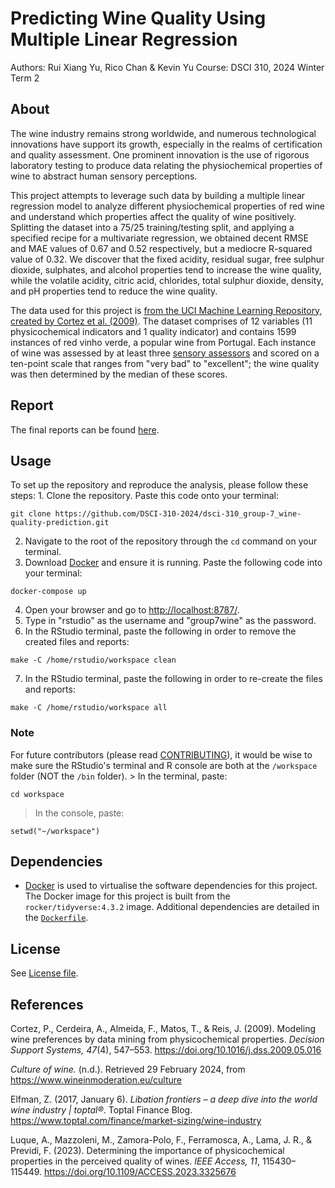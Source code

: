 # Predicting Wine Quality Using Multiple Linear Regression

Authors: Rui Xiang Yu, Rico Chan & Kevin Yu Course: DSCI 310, 2024 Winter Term 2

## About

The wine industry remains strong worldwide, and numerous technological innovations have support its growth, especially in the realms of certification and quality assessment. One prominent innovation is the use of rigorous laboratory testing to produce data relating the physiochemical properties of wine to abstract human sensory perceptions.

This project attempts to leverage such data by building a multiple linear regression model to analyze different physiochemical properties of red wine and understand which properties affect the quality of wine positively. Splitting the dataset into a 75/25 training/testing split, and applying a specified recipe for a multivariate regression, we obtained decent RMSE and MAE values of 0.67 and 0.52 respectively, but a mediocre R-squared value of 0.32. We discover that the fixed acidity, residual sugar, free sulphur dioxide, sulphates, and alcohol properties tend to increase the wine quality, while the volatile acidity, citric acid, chlorides, total sulphur dioxide, density, and pH properties tend to reduce the wine quality.

The data used for this project is [from the UCI Machine Learning Repository, created by Cortez et al. (2009)](https://doi.org/10.24432/C56S3T). The dataset comprises of 12 variables (11 physicochemical indicators and 1 quality indicator) and contains 1599 instances of red vinho verde, a popular wine from Portugal. Each instance of wine was assessed by at least three [sensory assessors](https://www.sensorysociety.org/knowledge/sspwiki/Pages/assessor.aspx) and scored on a ten-point scale that ranges from "very bad" to "excellent"; the wine quality was then determined by the median of these scores.

## Report

The final reports can be found [here](https://github.com/DSCI-310-2024/dsci-310_group-7_wine-quality-prediction/tree/main/reports).

## Usage

To set up the repository and reproduce the analysis, please follow these steps: 1. Clone the repository. Paste this code onto your terminal:

```         
git clone https://github.com/DSCI-310-2024/dsci-310_group-7_wine-quality-prediction.git
```

2.  Navigate to the root of the repository through the `cd` command on your terminal.
3.  Download [Docker](https://docs.docker.com/desktop/install/mac-install/) and ensure it is running. Paste the following code into your terminal:

```         
docker-compose up
```

4.  Open your browser and go to <http://localhost:8787/>.
5.  Type in "rstudio" as the username and "group7wine" as the password.
6.  In the RStudio terminal, paste the following in order to remove the created files and reports:

```         
make -C /home/rstudio/workspace clean
```

7.  In the RStudio terminal, paste the following in order to re-create the files and reports:

```         
make -C /home/rstudio/workspace all
```

### Note

For future contributors (please read [CONTRIBUTING](https://github.com/DSCI-310-2024/dsci-310_group-7_wine-quality-prediction/blob/main/CONTRIBUTING.md)), it would be wise to make sure the RStudio's terminal and R console are both at the `/workspace` folder (NOT the `/bin` folder). \> In the terminal, paste:

```         
cd workspace
```

> In the console, paste:

```         
setwd("~/workspace")
```

## Dependencies

-   [Docker](https://www.docker.com/) is used to virtualise the software dependencies for this project. The Docker image for this project is built from the `rocker/tidyverse:4.3.2` image. Additional dependencies are detailed in the [`Dockerfile`](Dockerfile).

## License

See [License file](https://github.com/DSCI-310-2024/dsci-310_group-7_wine-quality-prediction?tab=License-1-ov-file).

## References

Cortez, P., Cerdeira, A., Almeida, F., Matos, T., & Reis, J. (2009). Modeling wine preferences by data mining from physicochemical properties. *Decision Support Systems, 47*(4), 547–553. <https://doi.org/10.1016/j.dss.2009.05.016>

*Culture of wine.* (n.d.). Retrieved 29 February 2024, from <https://www.wineinmoderation.eu/culture>

Elfman, Z. (2017, January 6). *Libation frontiers – a deep dive into the world wine industry \| toptal®*. Toptal Finance Blog. <https://www.toptal.com/finance/market-sizing/wine-industry>

Luque, A., Mazzoleni, M., Zamora-Polo, F., Ferramosca, A., Lama, J. R., & Previdi, F. (2023). Determining the importance of physicochemical properties in the perceived quality of wines. *IEEE Access, 11*, 115430–115449. <https://doi.org/10.1109/ACCESS.2023.3325676>
